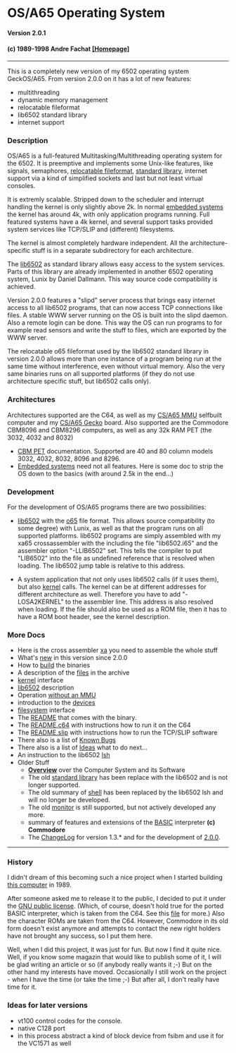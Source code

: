 # OS/A65 Operating System

#### Version 2.0.1
#### (c) 1989-1998 Andre Fachat [[Homepage]](http://www.tu-chemnitz.de/~fachat/index.html)

----------

This is a completely new version of my 6502 operating system GeckOS/A65. From
version 2.0.0 on it has a lot of new features:

  * multithreading
  * dynamic memory management
  * relocatable fileformat
  * lib6502 standard library
  * internet support

### Description

OS/A65 is a full-featured Multitasking/Multithreading operating system for the 6502.
It is preemptive and implements some Unix-like features, like signals,
semaphores, [relocatable fileformat](fileformat.md), [standard
library](lib6502.md), internet support via a kind of simplified sockets and
last but not least virtual consoles.

It is extremly scalable. Stripped down to the scheduler and interrupt handling
the kernel is only slightly above 2k. In normal [embedded
systems](embedded.md) the kernel has around 4k, with only application
programs running. Full featured systems have a 4k kernel, and several support
tasks provided system services like TCP/SLIP and (different) filesystems.

The kernel is almost completely hardware independent. All the architecture-
specific stuff is in a separate subdirectory for each architecture.

The [lib6502](lib6502.md) as standard library allows easy access to the
system services. Parts of this library are already implemented in another 6502
operating system, Lunix by Daniel Dallmann. This way source code compatibility
is achieved.

Version 2.0.0 features a "slipd" server process that brings easy internet
access to all lib6502 programs, that can now access TCP connections like
files. A stable WWW server running on the OS is built into the slipd daemon.
Also a remote login can be done. This way the OS can run programs to for
example read sensors and write the stuff to files, which are exported by the
WWW server.

The relocatable o65 fileformat used by the lib6502 standard library in version
2.0.0 allows more than one instance of a program being run at the same time
without interference, even without virtual memory. Also the very same binaries
runs on all supported platforms (if they do not use architecture specific
stuff, but lib6502 calls only).

### Architectures

Architectures supported are the C64, as well as my [CS/A65 MMU](http://www.tu-chemnitz.de/~fachat/8bit/hardware/csa/index.html) selfbuilt computer and my
[CS/A65 Gecko](http://www.tu-chemnitz.de/~fachat/8bit/hardware/gecko/index.html) board. Also supported are
the Commodore CBM8096 and CBM8296 computers, as well as any 32k RAM PET (the 3032, 4032 and 8032)

* [CBM PET](cbm8x96.md) documentation. Supported are 40 and 80 column models 3032, 4032, 8032, 8096 and 8296.
* [Embedded systems](embedded.md) need not all features. Here is some doc to strip the OS down to the basics (with around 2.5k in the end...)

### Development

For the development of OS/A65 programs there are two possibilities:

  * [lib6502](lib6502.md) with the [o65](fileformat.md) file format. This allows source compatibility (to some degree) with Lunix, as well as that the program runs on all supported platforms. lib6502 programs are simply assembled with my xa65 crossassembler with the
	including the file "lib6502.i65" and the assembler option "-LLIB6502" set.
	This tells the compiler to put "LIB6502" into the file as undefined reference
	that is resolved when loading. The lib6502 jump table is relative to this
	address.

  * A system application that not only uses lib6502 calls (if it uses them), but also [kernel](kernel.md) calls. The kernel can be at different addresses for different architecture as well.
  	Therefore you have to add "-LOSA2KERNEL" to the assembler line. This address is also resolved when loading. If the file should also be used as a ROM file, then it has to have a ROM boot header,
	see the kernel description.

### More Docs
  * Here is the cross assembler [xa](http://www.tu-chemnitz.de/~fachat/8bit/cross/xa/index.html) you need to assemble the whole stuff
  * What's [new](LOG-2.0) in this version since 2.0.0
  * How to [build](build.md) the binaries
  * A description of the [files](files.txt) in the archive
  * [kernel](kernel.md) interface
  * [lib6502](lib6502.md) description
  * Operation [without an MMU](nommu.md)
  * introduction to the [devices](devices.md)
  * [filesystem](filesystems.md) interface
  * The [README](README) that comes with the binary.
  * The [README.c64](README.c64) with instructions how to run it on the C64
  * The [README.slip](README.slip) with instructions how to run the TCP/SLIP software
  * There also is a list of [Known Bugs](BUGS)
  * There also is a list of [Ideas](IDEAS) what to do next...
  * An instruction to the lib6502 [lsh](README.lsh)
  * Older Stuff
    * [**Overview**](oa1.md) over the Computer System and its Software
    * The old [standard library](oldlib.md) has been replace with the lib6502 and is not longer supported.
    * The old summary of [shell](shell.md) has been replaced by the lib6502 lsh and will no longer be developed.
    * The old [monitor](mon.md) is still supported, but not actively developed any more.
    * summary of features and extensions of the [BASIC](basic.md) interpreter **(c) Commodore**
    * The [ChangeLog](LOG-1.3) for version 1.3.* and for the development of [2.0.0](LOG-pre-2.0).

----------

### History

I didn't dream of this becoming such a nice project when I started building
[this computer](http://www.tu-chemnitz.de/~fachat/8bit/hardware/csa/index.html) in 1989.

After someone asked me to release it to the public, I decided to put it under
the [GNU public license](COPYING). (Which, of course, doesn't hold true for
the ported BASIC interpreter, which is taken from the C64. See this
[file](basic.md) for more.) Also the character ROMs are taken from the C64.
However, Commodore in its old form doesn't exist anymore and attempts to
contact the new right holders have not brought any success, so I put them
here.

Well, when I did this project, it was just for fun. But now I find it quite
nice. Well, if you know some magazin that would like to publish some of it, I
will be glad writing an article or so (if anybody really wants it ;-)
But on the other hand my interests have moved. Occasionally I still work on
the project - when I have the time (or take the time ;-)
But after all, I don't really have time for it.

### Ideas for later versions

  * vt100 control codes for the console.
  * native C128 port
  * in this process abstract a kind of block device from fsibm and use it for the VC1571 as well
